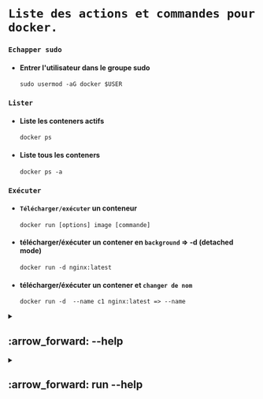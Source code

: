 #  `Liste des actions et commandes pour docker.`


### `Echapper sudo`

* #### Entrer l'utilisateur dans le groupe sudo
      sudo usermod -aG docker $USER

### `Lister`

* #### Liste  les conteners actifs
      docker ps
* #### Liste tous les conteners
      docker ps -a

### `Exécuter`

* #### `Télécharger/exécuter` un conteneur
      docker run [options] image [commande]
* #### télécharger/éxécuter un  contener  en `background` => -d (detached mode)
      docker run -d nginx:latest
* #### télécharger/éxécuter un contener et `changer de nom`
      docker run -d  --name c1 nginx:latest => --name





































      
<details>
<summary>
<h2>
:arrow_forward: --help
</h2>
</summary>


# Docker 

## Commandes courantes

| Commande | Description                                       |
| -------- | ------------------------------------------------|
| `run`    | Crée et lance un nouveau conteneur à partir d’une image |
| `exec`   | Exécute une commande dans un conteneur en cours d’exécution |
| `ps`     | Liste les conteneurs                             |
| `build`  | Construit une image à partir d’un Dockerfile    |
| `bake`   | Construire à partir d’un fichier                 |
| `pull`   | Télécharge une image depuis un registre          |
| `push`   | Envoie une image vers un registre                 |
| `images` | Liste les images                                 |
| `login`  | Authentification auprès d’un registre            |
| `logout` | Déconnexion d’un registre                         |
| `search` | Recherche d’images sur Docker Hub                 |
| `version`| Affiche la version de Docker                      |
| `info`   | Affiche des informations globales sur le système |

## Commandes de gestion

| Commande  | Description                                    |
| --------- | ----------------------------------------------|
| `builder` | Gérer les builds                              |
| `buildx*` | Docker Buildx                                 |
| `compose*`| Docker Compose                               |
| `container`| Gérer les conteneurs                         |
| `context` | Gérer les contextes                           |
| `image`   | Gérer les images                              |
| `manifest`| Gérer les manifestes d’image Docker          |
| `network` | Gérer les réseaux                             |
| `plugin`  | Gérer les plugins                             |
| `system`  | Gérer Docker                                  |
| `trust`   | Gérer la confiance sur les images Docker     |
| `volume`  | Gérer les volumes                             |

## Commandes Swarm

| Commande | Description                                  |
| -------- | --------------------------------------------|
| `swarm`  | Gérer Docker Swarm                          |

## Autres commandes

| Commande  | Description                                     |
| --------- | -----------------------------------------------|
| `attach`  | Attacher les flux standard (entrée/sortie) à un conteneur en cours |
| `commit`  | Créer une nouvelle image à partir des modifications d’un conteneur  |
| `cp`      | Copier des fichiers/dossiers entre un conteneur et le système local |
| `create`  | Créer un nouveau conteneur                       |
| `diff`    | Inspecter les modifications sur le système de fichiers d’un conteneur |
| `events`  | Obtenir les événements en temps réel du serveur  |
| `export`  | Exporter le système de fichiers d’un conteneur en archive tar |
| `history` | Afficher l’historique d’une image               |
| `import`  | Importer le contenu d’une archive tar pour créer une image |
| `inspect` | Retourner des informations détaillées sur des objets Docker |
| `kill`    | Tuer un ou plusieurs conteneurs en cours        |
| `load`    | Charger une image à partir d’une archive tar ou de l'entrée standard |
| `logs`    | Récupérer les logs d’un conteneur                |
| `pause`   | Mettre en pause tous les processus d’un ou plusieurs conteneurs |
| `port`    | Lister les mappages de ports d’un conteneur     |
| `rename`  | Renommer un conteneur                            |
| `restart` | Redémarrer un ou plusieurs conteneurs           |
| `rm`      | Supprimer un ou plusieurs conteneurs            |
| `rmi`     | Supprimer une ou plusieurs images                |
| `save`    | Sauvegarder une ou plusieurs images dans une archive tar |
| `start`   | Démarrer un ou plusieurs conteneurs arrêtés     |
| `stats`   | Afficher en direct les statistiques d’utilisation des ressources d’un conteneur |
| `stop`    | Arrêter un ou plusieurs conteneurs en cours     |
| `tag`     | Créer une étiquette TARGET_IMAGE qui réfère à SOURCE_IMAGE |
| `top`     | Afficher les processus en cours dans un conteneur |
| `unpause` | Reprendre tous les processus mis en pause dans un ou plusieurs conteneurs |
| `update`  | Mettre à jour la configuration d’un ou plusieurs conteneurs |
| `wait`    | Bloquer jusqu’à ce qu’un ou plusieurs conteneurs s’arrêtent, puis afficher leur code de sortie |

## Options globales

| Option                     | Description                                                    |
| -------------------------- | --------------------------------------------------------------|
| `--config string`          | Emplacement des fichiers de configuration client (par défaut `"/home/sednal/.docker"`) |
| `-c, --context string`     | Nom du contexte à utiliser pour se connecter au démon (remplace la variable d’environnement DOCKER_HOST) |
| `-D, --debug`              | Activer le mode debug                                          |
| `-H, --host string`        | Socket du démon auquel se connecter                           |
| `-l, --log-level string`   | Niveau de journalisation ("debug", "info", "warn", "error", "fatal") (par défaut "info") |
| `--tls`                    | Utiliser TLS (impliqué par --tlsverify)                        |
| `--tlscacert string`       | Certificats CA de confiance (par défaut `"/home/sednal/.docker/ca.pem"`) |
| `--tlscert string`         | Chemin vers le certificat TLS (par défaut `"/home/sednal/.docker/cert.pem"`) |
| `--tlskey string`          | Chemin vers la clé TLS (par défaut `"/home/sednal/.docker/key.pem"`) |
| `--tlsverify`              | Utiliser TLS et vérifier le serveur distant                    |
| `-v, --version`            | Affiche la version et quitte                                   |

---


</details>



<details>
<summary>
<h2>
:arrow_forward: run --help
</h2>
</summary>

# Options courantes pour la commande `docker run`

| Option                         | Description                                                                                       |
| ------------------------------| -------------------------------------------------------------------------------------------------|
| `--add-host list`              | Ajouter une entrée personnalisée host:IP dans le fichier hosts du conteneur                      |
| `--annotation map`             | Ajouter une annotation au conteneur (transmise au runtime OCI) (par défaut map[])                |
| `-a, --attach list`            | Attacher STDIN, STDOUT ou STDERR                                                                 |
| `--blkio-weight uint16`        | Poids relatif du bloc IO (entre 10 et 1000, ou 0 pour désactiver) (par défaut 0)                 |
| `--blkio-weight-device list`   | Poids relatif IO pour un périphérique spécifique (par défaut [])                                 |
| `--cap-add list`               | Ajouter des capacités Linux au conteneur                                                        |
| `--cap-drop list`              | Retirer des capacités Linux du conteneur                                                        |
| `--cgroup-parent string`       | Cgroup parent optionnel pour le conteneur                                                       |
| `--cgroupns string`            | Namespace cgroup à utiliser : <br> - `host` : namespace du host <br> - `private` : namespace privé <br> - `""` : valeur par défaut du démon |
| `--cidfile string`             | Écrire l'ID du conteneur dans un fichier                                                        |
| `--cpu-period int`             | Limiter la période CPU CFS (scheduler)                                                          |
| `--cpu-quota int`              | Limiter le quota CPU CFS                                                                         |
| `--cpu-rt-period int`          | Limiter la période CPU temps réel (microsecondes)                                               |
| `--cpu-rt-runtime int`         | Limiter le temps CPU temps réel (microsecondes)                                                 |
| `-c, --cpu-shares int`         | Parts CPU relatives (poids)                                                                      |
| `--cpus decimal`               | Nombre de CPU à utiliser                                                                         |
| `--cpuset-cpus string`         | CPU autorisés (ex : `0-3`, `0,1`)                                                              |
| `--cpuset-mems string`         | MEMs autorisés (ex : `0-3`, `0,1`)                                                             |
| `-d, --detach`                 | Détacher le conteneur (lancer en arrière-plan)                                                 |
| `--detach-keys string`         | Remplacer la séquence de touches pour détacher                                                  |
| `--device list`                | Ajouter un périphérique du host au conteneur                                                    |
| `--device-cgroup-rule list`   | Ajouter une règle aux périphériques autorisés dans cgroup                                       |
| `--device-read-bps list`       | Limiter le débit de lecture (bytes/sec) d’un périphérique                                       |
| `--device-read-iops list`      | Limiter le nombre d’IOs de lecture par seconde                                                  |
| `--device-write-bps list`      | Limiter le débit d’écriture (bytes/sec)                                                        |
| `--device-write-iops list`     | Limiter le nombre d’IOs d’écriture par seconde                                                 |
| `--disable-content-trust`      | Désactiver la vérification des images (par défaut true)                                        |
| `--dns list`                   | Définir des serveurs DNS personnalisés                                                         |
| `--dns-option list`            | Options DNS                                                                                     |
| `--dns-search list`            | Domaines de recherche DNS personnalisés                                                        |
| `--domainname string`          | Nom de domaine NIS du conteneur                                                                |
| `--entrypoint string`          | Remplacer le ENTRYPOINT par défaut de l’image                                                  |
| `-e, --env list`               | Définir des variables d’environnement                                                          |
| `--env-file list`              | Lire des variables d’environnement depuis un fichier                                          |
| `--expose list`                | Exposer un ou plusieurs ports                                                                   |
| `--gpus gpu-request`           | Ajouter des GPU au conteneur (`all` pour tous les GPUs)                                        |
| `--group-add list`             | Ajouter des groupes supplémentaires                                                           |
| `--health-cmd string`          | Commande pour vérifier la santé du conteneur                                                  |
| `--health-interval duration`   | Intervalle entre chaque check (ms|s|m|h) (par défaut 0s)                                       |
| `--health-retries int`         | Nombre d’échecs consécutifs avant d’indiquer un état non sain                                 |
| `--health-start-interval duration` | Intervalle entre chaque check pendant la période de démarrage (par défaut 0s)            |
| `--health-start-period duration` | Période de démarrage avant de commencer le comptage des échecs (par défaut 0s)             |
| `--health-timeout duration`    | Durée maximale autorisée pour un check (par défaut 0s)                                        |
| `--help`                      | Afficher l’aide                                                                                |
| `-h, --hostname string`        | Nom d’hôte du conteneur                                                                         |
| `--init`                      | Lancer un init dans le conteneur pour gérer les signaux et processus zombies                  |
| `-i, --interactive`            | Garde STDIN ouvert même si non attaché                                                        |
| `--ip string`                 | Adresse IPv4 personnalisée (ex: 172.30.100.104)                                               |
| `--ip6 string`                | Adresse IPv6 personnalisée (ex: 2001:db8::33)                                                 |
| `--ipc string`                | Mode IPC à utiliser                                                                            |
| `--isolation string`          | Technologie d’isolation du conteneur                                                          |
| `--kernel-memory bytes`       | Limite mémoire noyau                                                                           |
| `-l, --label list`            | Ajouter des métadonnées (labels)                                                               |
| `--label-file list`           | Lire les labels depuis un fichier                                                             |
| `--link list`                 | Ajouter un lien vers un autre conteneur                                                       |
| `--link-local-ip list`        | Adresses link-local IPv4/IPv6 pour le conteneur                                               |
| `--log-driver string`         | Pilote de log à utiliser                                                                      |
| `--log-opt list`              | Options pour le pilote de log                                                                 |
| `--mac-address string`        | Adresse MAC du conteneur (ex: 92:d0:c6:0a:29:33)                                            |
| `-m, --memory bytes`          | Limite mémoire                                                                               |
| `--memory-reservation bytes`  | Limite douce de mémoire                                                                       |
| `--memory-swap bytes`         | Limite swap (mémoire + swap) : `-1` pour illimité                                           |
| `--memory-swappiness int`     | Ajuster le swappiness mémoire (0-100), défaut -1                                            |
| `--mount mount`               | Monter un système de fichiers                                                                |
| `--name string`               | Nommer le conteneur                                                                           |
| `--network network`           | Connecter le conteneur à un réseau                                                           |
| `--network-alias list`        | Ajouter un alias réseau                                                                       |
| `--no-healthcheck`            | Désactiver les vérifications HEALTHCHECK                                                     |
| `--oom-kill-disable`          | Désactiver l’OOM Killer                                                                      |
| `--oom-score-adj int`         | Ajuster la préférence OOM du host (-1000 à 1000)                                            |
| `--pid string`                | Namespace PID à utiliser                                                                     |
| `--pids-limit int`            | Limite du nombre de processus (-1 = illimité)                                               |
| `--platform string`           | Spécifier la plateforme si le serveur est multi-plateforme                                  |
| `--privileged`                | Donner des privilèges étendus au conteneur                                                  |
| `-p, --publish list`          | Publier un ou plusieurs ports du conteneur sur l’hôte                                      |
| `-P, --publish-all`           | Publier tous les ports exposés sur des ports aléatoires                                   |
| `--pull string`               | Tirer l’image avant de lancer (`always`, `missing`, `never`) (par défaut `missing`)         |
| `-q, --quiet`                 | Supprimer la sortie du pull                                                                  |
| `--read-only`                 | Monter le système de fichiers racine en lecture seule                                      |
| `--restart string`            | Politique de redémarrage à appliquer (par défaut `no`)                                     |
| `--rm`                       | Supprimer automatiquement le conteneur et ses volumes anonymes à l’arrêt                   |
| `--runtime string`            | Runtime à utiliser pour ce conteneur                                                       |
| `--security-opt list`         | Options de sécurité                                                                        |
| `--shm-size bytes`            | Taille de /dev/shm                                                                         |
| `--sig-proxy`                 | Proxy des signaux reçus vers le processus (par défaut true)                                |
| `--stop-signal string`        | Signal pour arrêter le conteneur                                                          |
| `--stop-timeout int`          | Timeout en secondes pour arrêter un conteneur                                            |
| `--storage-opt list`          | Options du driver de stockage                                                             |
| `--sysctl map`                | Options sysctl (par défaut map[])                                                         |
| `--tmpfs list`                | Monter un répertoire tmpfs                                                                |
| `-t, --tty`                   | Allouer un pseudo-TTY                                                                     |
| `--ulimit ulimit`             | Options ulimit (par défaut [])                                                            |
| `--use-api-socket`            | Monter la socket API Docker avec authentification requise                                |
| `-u, --user string`           | Utilisateur ou UID (format : `<nom|uid>[:<groupe|gid>]`)                                  |
| `--userns string`             | Namespace utilisateur à utiliser                                                         |
| `--uts string`                | Namespace UTS à utiliser                                                                  |
| `-v, --volume list`           | Monter un volume                                                                         |
| `--volume-driver string`      | Driver de volume optionnel                                                               |
| `--volumes-from list`         | Monter les volumes d’un ou plusieurs conteneurs                                          |
| `-w, --workdir string`        | Répertoire de travail dans le conteneur                                                 |












































</details>

